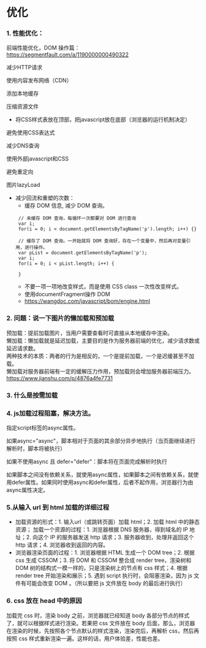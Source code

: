 # 优化    

### 1. 性能优化：     

前端性能优化，DOM 操作篇：https://segmentfault.com/a/1190000000490322  

减少HTTP请求    
 
使用内容发布网络（CDN）

添加本地缓存

压缩资源文件

- 将CSS样式表放在顶部，把javascript放在底部（浏览器的运行机制决定）

避免使用CSS表达式

减少DNS查询  

使用外部javascript和CSS

避免重定向

图片lazyLoad 

- 减少回流和重塑的次数：
    - 缓存 DOM 信息, 减少 DOM 查询。
    ```
     // 未缓存 DOM 查询，每循环一次都要对 DOM 进行查询
     var i;
     for(i = 0; i < document.getElementsByTagName('p').length; i++) {}
     
     // 缓存了 DOM 查询。一开始就将 DOM 查询好，存在一个变量中，然后再对变量引用，进行操作。
     var pList = document.getElementsByTagName('p');
     var i;
     for(i = 0; i < pList.length; i++) {
     
     }   
    ```
    - 不要一项一项地改变样式，而是使用 CSS class 一次性改变样式。
    - 使用documentFragment操作 DOM
    - https://wangdoc.com/javascript/bom/engine.html

### 2. 问题：说一下图片的懒加载和预加载    

预加载：提前加载图片，当用户需要查看时可直接从本地缓存中渲染。   
 懒加载：懒加载就是延迟加载，主要目的是作为服务器前端的优化，减少请求数或延迟请求数。    
 两种技术的本质：两者的行为是相反的，一个是提前加载，一个是迟缓甚至不加载。  
 懒加载对服务器前端有一定的缓解压力作用，预加载则会增加服务器前端压力。
https://www.jianshu.com/p/4876a4fe7731     

### 3. 什么是按需加载    

### 4.  js加载过程阻塞，解决方法。     

 指定script标签的async属性。

如果async="async"，脚本相对于页面的其余部分异步地执行（当页面继续进行解析时，脚本将被执行）

如果不使用async 且 defer="defer"：脚本将在页面完成解析时执行   

如果脚本之间没有依赖关系，就使用async属性，如果脚本之间有依赖关系，就使用defer属性。如果同时使用async和defer属性，后者不起作用，浏览器行为由async属性决定。   

### 5.从输入 url 到 html 加载的详细过程   

- 加载资源的形式：1. 输入url（或跳转页面）加载 html；2. 加载 html 中的静态资源；
  加载一个资源的过程：1. 浏览器根据 DNS 服务器，得到域名的 IP 地址；2. 向这个  IP 的服务器发送 http 请求；3. 服务器收到，处理并返回这个 http 请求；4. 浏览器收到返回的内容。
- 浏览器渲染页面的过程：1. 浏览器根据 HTML 生成一个 DOM tree；2. 根据 css 生成 CSSOM；3. 将 DOM 和 CSSOM 整合成 render tree，渲染树和 DOM 树的结构式一模一样的，只是渲染树上的节点有 css 样式；4. 根据 render tree 开始渲染和展示；5. 遇到 script 执行时，会阻塞渲染，因为 js 文件有可能会改变 DOM 。（所以要把 js 文件放在 body 的最后进行执行）    

### 6. css 放在 head 中的原因    

加载完 css 时，渲染 body 之前，浏览器就已经知道 body 各部分节点的样式了，就可以根据样式进行渲染。若果把 css 文件放在 body 后面，那么，浏览器在渲染的时候，先按照各个节点默认的样式渲染，渲染完后，再解析 css，然后再按照 css 样式重新渲染一遍。这样的话，用户体验差，性能也差。   


